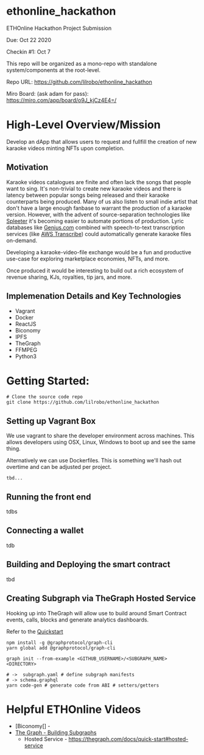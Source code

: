 # ethonline_hackathon
ETHOnline Hackathon Project Submission

Due: Oct 22 2020

Checkin #1: Oct 7

This repo will be organized as a mono-repo with standalone system/components at the root-level.

Repo URL: https://github.com/lilrobo/ethonline_hackathon

Miro Board: (ask adam for pass): https://miro.com/app/board/o9J_kjCz4E4=/

# High-Level Overview/Mission

Develop an dApp that allows users to request and fullfill the creation of new karaoke videos minting NFTs upon completion.

## Motivation

Karaoke videos catalogues are finite and often lack the songs that people want to sing. It's non-trivial to create new karaoke videos and there is latency between popular songs being released and their karaoke counterparts being produced. Many of us also listen to small indie artist that don't have a large enough fanbase to warrant the production of a karaoke version. However, with the advent of source-separation technologies like [Spleeter](https://deezer.io/releasing-spleeter-deezer-r-d-source-separation-engine-2b88985e797e?gi=de7675a0a6bd) it's becoming easier to automate portions of production. Lyric databases like [Genius.com](https://genius.com/) combined with speech-to-text transcription services (like [AWS Transcribe](https://aws.amazon.com/transcribe/)) could automatically generate karaoke files on-demand.

Developing a karaoke-video-file exchange would be a fun and productive use-case for exploring marketplace economies, NFTs, and more.

Once produced it would be interesting to build out a rich ecosystem of revenue sharing, KJs, royalties, tip jars, and more.


## Implemenation Details and Key Technologies

* Vagrant
* Docker
* ReactJS
* Biconomy
* IPFS
* TheGraph
* FFMPEG
* Python3




# Getting Started:

```shell
# Clone the source code repo
git clone https://github.com/lilrobo/ethonline_hackathon

```

## Setting up Vagrant Box

We use vagrant to share the developer environment across machines. This allows developers using OSX, Linux, Windows to boot up and see the same thing.

Alternatively we can use Dockerfiles. This is something we'll hash out overtime and can be adjusted per project.

`tbd...`

## Running the front end

tdbs

## Connecting a wallet

tdb

## Building and Deploying the smart contract

tbd

## Creating Subgraph via TheGraph Hosted Service

Hooking up into TheGraph will allow use to build around Smart Contract events, calls, blocks and generate analytics dashboards.

Refer to the [Quickstart](https://thegraph.com/docs/quick-start#hosted-service)

```shell
npm install -g @graphprotocol/graph-cli
yarn global add @graphprotocol/graph-cli

graph init --from-example <GITHUB_USERNAME>/<SUBGRAPH_NAME> <DIRECTORY>

# ->  subgraph.yaml # define subgraph manifests
# -> schema.graphql
yarn code-gen # generate code from ABI # setters/getters
```


# Helpful ETHOnline Videos
* [Biconomy[] -
* [The Graph - Building Subgraphs](https://www.youtube.com/watch?v=coa0Vw47qNc&feature=youtu.be)
  * Hosted Service - https://thegraph.com/docs/quick-start#hosted-service
